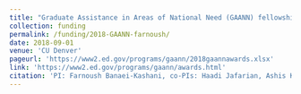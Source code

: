 ```yaml
---
title: "Graduate Assistance in Areas of National Need (GAANN) fellowship proposal on Data-driven Cybersecurity"
collection: funding
permalink: /funding/2018-GAANN-farnoush/
date: 2018-09-01
venue: 'CU Denver'
pageurl: 'https://www2.ed.gov/programs/gaann/2018gaannawards.xlsx'
link: 'https://www2.ed.gov/programs/gaann/awards.html'
citation: 'PI: Farnoush Banaei-Kashani, co-PIs: Haadi Jafarian, Ashis Kumer Biswas, Graduate Assistance in Areas of National Need (GAANN) fellowship proposal on Data-driven Cybersecurity, Sponsor: <b>US Department of Education</b>, Award amount: $248,750, Awarded: 09/2018.'
---
```



